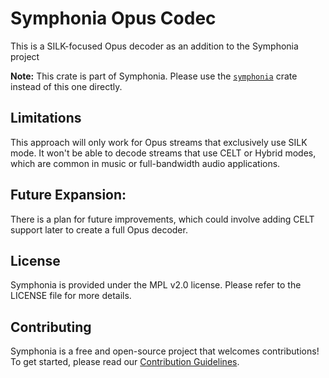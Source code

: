 # Symphonia Opus Codec

This is a SILK-focused Opus decoder as an addition to the Symphonia project

**Note:** This crate is part of Symphonia. Please use the [`symphonia`](https://crates.io/crates/symphonia) crate instead of this one directly.

## Limitations 
This approach will only work for Opus streams that exclusively use SILK mode. It won't be able to decode streams that use CELT or Hybrid modes, which are common in music or full-bandwidth audio applications.

## Future Expansion: 
There is a plan for future improvements, which could involve adding CELT support later to create a full Opus decoder.

## License

Symphonia is provided under the MPL v2.0 license. Please refer to the LICENSE file for more details.

## Contributing

Symphonia is a free and open-source project that welcomes contributions! To get started, please read our [Contribution Guidelines](https://github.com/pdeljanov/Symphonia/tree/master/CONTRIBUTING.md).

